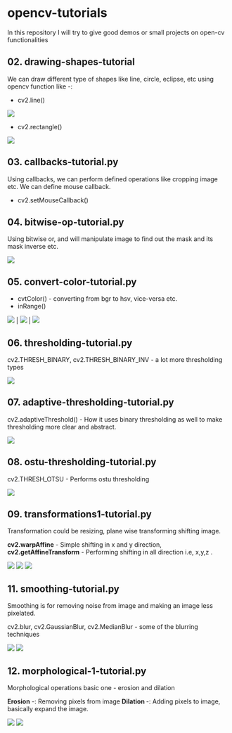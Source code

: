 # opencv-tutorials
In this repository I will try to give good demos or small projects on open-cv functionalities


## 02. drawing-shapes-tutorial

We can draw different type of shapes like line, circle, eclipse, etc using opencv function like -:

- cv2.line()
  
<img src='https://github.com/ridhimagarg/opencv-tutorials/blob/master/images/readme/img1.PNG'>

- cv2.rectangle()

<img src='https://github.com/ridhimagarg/opencv-tutorials/blob/master/images/readme/img2.PNG'>

## 03. callbacks-tutorial.py

Using callbacks, we can perform defined operations like cropping image etc. We can define mouse callback.

- cv2.setMouseCallback()

## 04. bitwise-op-tutorial.py

Using bitwise or, and will manipulate image to find out the mask and its mask inverse etc.

<img src='https://github.com/ridhimagarg/opencv-tutorials/blob/master/images/readme/img4.PNG'>

## 05. convert-color-tutorial.py

- cvtColor() - converting from bgr to hsv, vice-versa etc.
- inRange() 

<img src='https://github.com/ridhimagarg/opencv-tutorials/blob/master/images/readme/img5.PNG'> | <img src='https://github.com/ridhimagarg/opencv-tutorials/blob/master/images/readme/img6.PNG'> | <img src='https://github.com/ridhimagarg/opencv-tutorials/blob/master/images/readme/img7.PNG'>

## 06. thresholding-tutorial.py

cv2.THRESH_BINARY, cv2.THRESH_BINARY_INV - a lot more thresholding types

<img src='https://github.com/ridhimagarg/opencv-tutorials/blob/master/images/readme/img8.png'> 

## 07. adaptive-thresholding-tutorial.py

cv2.adaptiveThreshold() - How it uses binary thresholding as well to make thresholding more clear and abstract.

<img src='https://github.com/ridhimagarg/opencv-tutorials/blob/master/images/readme/img9.png'> 

## 08. ostu-thresholding-tutorial.py

cv2.THRESH_OTSU - Performs ostu thresholding

<img src='https://github.com/ridhimagarg/opencv-tutorials/blob/master/images/readme/img10.png'> 

## 09. transformations1-tutorial.py

Transformation could be resizing, plane wise transforming shifting image.

<b>cv2.warpAffine</b> - Simple shifting in x and y direction, <b>cv2.getAffineTransform</b> - Performing shifting in all direction i.e, x,y,z .

<img src='https://github.com/ridhimagarg/opencv-tutorials/blob/master/images/readme/img11.PNG'> 
<img src='https://github.com/ridhimagarg/opencv-tutorials/blob/master/images/readme/img12.PNG'> 
<img src='https://github.com/ridhimagarg/opencv-tutorials/blob/master/images/readme/img13.PNG'> 

## 11. smoothing-tutorial.py

Smoothing is for removing noise from image and making an image less pixelated.

cv2.blur, cv2.GaussianBlur, cv2.MedianBlur - some of the blurring techniques

<img src='https://github.com/ridhimagarg/opencv-tutorials/blob/master/images/readme/img14.png'>
<img src='https://github.com/ridhimagarg/opencv-tutorials/blob/master/images/readme/img15.png'> 

## 12. morphological-1-tutorial.py

Morphological operations basic one - erosion and dilation

<b> Erosion</b> -: Removing pixels from image
<b> Dilation </b> -: Adding pixels to image, basically expand the image.

<img src='https://github.com/ridhimagarg/opencv-tutorials/blob/master/images/readme/img16.PNG'>
<img src='https://github.com/ridhimagarg/opencv-tutorials/blob/master/images/readme/img17.PNG'> 







